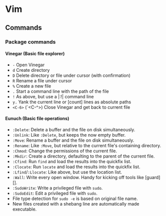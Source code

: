 # Vim

## Commands

### Package commands

#### Vinegar (Basic file explorer)

* `-` Open Vinegar
* `d` Create directory
* `D` Delete directory or file under cursor (with confirmation)
* `R` Rename a file under cursor
* `%` Create a new file
* `.` Start a command line with the path of the file
* `!` As above, but use a |:!| command line
* `y.` Yank the current line or [count] lines as absolute paths
* `<C-6>`  (`<C-^>) Close Vinegar and get back to current file

#### Eunuch (Basic file operations)

* `:Delete`: Delete a buffer and the file on disk simultaneously.
* `:Unlink`: Like `:Delete`, but keeps the now empty buffer.
* `:Move`: Rename a buffer and the file on disk simultaneously.
* `:Rename`: Like `:Move`, but relative to the current file's containing directory.
* `:Chmod`: Change the permissions of the current file.
* `:Mkdir`: Create a directory, defaulting to the parent of the current file.
* `:Cfind`: Run `find` and load the results into the quickfix list.
* `:Clocate`: Run `locate` and load the results into the quickfix list.
* `:Lfind`/`:Llocate`: Like above, but use the location list.
* `:Wall`: Write every open window.  Handy for kicking off tools like [guard][].
* `:SudoWrite`: Write a privileged file with `sudo`.
* `:SudoEdit`: Edit a privileged file with `sudo`.
* File type detection for `sudo -e` is based on original file name.
* New files created with a shebang line are automatically made executable.

